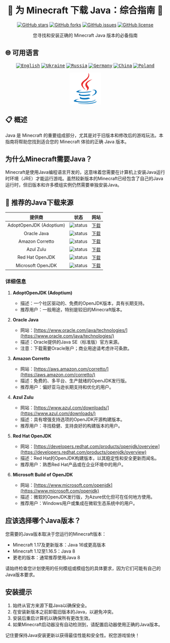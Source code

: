 <div align="center">

# 🌟 为 Minecraft 下载 Java：综合指南 🌟

[![GitHub stars](https://img.shields.io/github/stars/BANSAFAn/Java-On-Minecraft?style=social)](https://github.com/BANSAFAn/Java-On-Minecraft/stargazers)
[![GitHub forks](https://img.shields.io/github/forks/BANSAFAn/Java-On-Minecraft?style=social)](https://github.com/BANSAFAn/Java-On-Minecraft/network/members)
[![GitHub issues](https://img.shields.io/github/issues/BANSAFAn/Java-On-Minecraft)](https://github.com/BANSAFAn/Java-On-Minecraft/issues)
[![GitHub license](https://img.shields.io/github/license/BANSAFAn/Java-On-Minecraft)](https://github.com/BANSAFAn/Java-On-Minecraft/blob/main/LICENSE)

<p>您寻找和安装正确的 Minecraft Java 版本的必备指南</p>

</div>

## 🌐 可用语言

<div align="center">

<kbd>[<img title="English" alt="English" src="https://upload.wikimedia.org/wikipedia/commons/thumb/a/a5/Flag_of_the_United_Kingdom_%281-2%29.svg/1200px-Flag_of_the_United_Kingdom_%281-2%29.svg.png" width="22">](../README.md)</kbd>
<kbd>[<img title="Ukraine" alt="Ukraine" src="https://upload.wikimedia.org/wikipedia/commons/thumb/4/49/Flag_of_Ukraine.svg/1280px-Flag_of_Ukraine.svg.png" width="22">](README.ua.md)</kbd>
<kbd>[<img title="Russia" alt="Russia" src="https://upload.wikimedia.org/wikipedia/commons/thumb/f/f3/Flag_of_Russia.svg/1280px-Flag_of_Russia.svg.png" width="22">](README.ru.md)</kbd>
<kbd>[<img title="Germany" alt="Germany" src="https://upload.wikimedia.org/wikipedia/en/thumb/b/ba/Flag_of_Germany.svg/640px-Flag_of_Germany.svg.png" width="22">](README.de.md)</kbd>
<kbd>[<img title="China" alt="China" src="https://upload.wikimedia.org/wikipedia/commons/thumb/f/fa/Flag_of_the_People%27s_Republic_of_China.svg/800px-Flag_of_the_People%27s_Republic_of_China.svg.png" width="22">](README.zh.md)</kbd>
<kbd>[<img title="Poland" alt="Poland" src="https://upload.wikimedia.org/wikipedia/en/1/12/Flag_of_Poland.svg" width="22">](README.pl.md)</kbd>

</div>

<div align="center">
<img src="https://raw.githubusercontent.com/devicons/devicon/master/icons/java/java-original.svg" alt="java" width="100" height="100"/>
</div>

## 📋 概述

Java 是 Minecraft 的重要组成部分，尤其是对于旧版本和修改后的游戏玩法。本指南将帮助您找到适合您的 Minecraft 体验的正确 Java 版本。

## 为什么Minecraft需要Java？

Minecraft是使用Java编程语言开发的，这意味着您需要在计算机上安装Java运行时环境（JRE）才能运行游戏。虽然较新版本的Minecraft已经包含了自己的Java运行时，但旧版本和许多模组实例仍然需要单独安装Java。

## 🚀 推荐的Java下载来源

<div align="center">

| 提供商 | 状态 | 网站 |
|:--------:|:------:|:-------:|
| AdoptOpenJDK (Adoptium) | ![status](https://img.shields.io/badge/status-Available-brightgreen) | [下载](https://adoptium.net/) |
| Oracle Java | ![status](https://img.shields.io/badge/status-Available-brightgreen) | [下载](https://www.oracle.com/java/technologies/downloads/) |
| Amazon Corretto | ![status](https://img.shields.io/badge/status-Available-brightgreen) | [下载](https://aws.amazon.com/corretto/) |
| Azul Zulu | ![status](https://img.shields.io/badge/status-Available-brightgreen) | [下载](https://www.azul.com/downloads/?package=jdk) |
| Red Hat OpenJDK | ![status](https://img.shields.io/badge/status-Available-brightgreen) | [下载](https://developers.redhat.com/products/openjdk/download) |
| Microsoft OpenJDK | ![status](https://img.shields.io/badge/status-Available-brightgreen) | [下载](https://www.microsoft.com/openjdk) |

</div>

### 详细信息

1. **AdoptOpenJDK (Adoptium)**
   - 描述：一个社区驱动的、免费的OpenJDK版本，具有长期支持。
   - 推荐用户：一般用途，特别是较旧的Minecraft版本。

2. **Oracle Java**
   - 网站：[https://www.oracle.com/java/technologies/](https://www.oracle.com/java/technologies/)
   - 描述：Oracle提供的Java SE（标准版）官方来源。
   - 注意：下载需要Oracle账户；商业用途请考虑许可条款。

3. **Amazon Corretto**
   - 网站：[https://aws.amazon.com/corretto/](https://aws.amazon.com/corretto/)
   - 描述：免费的、多平台、生产就绪的OpenJDK发行版。
   - 推荐用户：偏好亚马逊长期支持和优化的用户。

4. **Azul Zulu**
   - 网站：[https://www.azul.com/downloads/](https://www.azul.com/downloads/)
   - 描述：具有增强支持选项的OpenJDK开源构建版本。
   - 推荐用户：寻找稳健、支持良好的构建版本的用户。

5. **Red Hat OpenJDK**
   - 网站：[https://developers.redhat.com/products/openjdk/overview](https://developers.redhat.com/products/openjdk/overview)
   - 描述：Red Hat的OpenJDK构建版本，以其稳定性和安全更新而闻名。
   - 推荐用户：熟悉Red Hat产品或在企业环境中的用户。

6. **Microsoft Build of OpenJDK**
   - 网站：[https://www.microsoft.com/openjdk](https://www.microsoft.com/openjdk)
   - 描述：微软的OpenJDK发行版，为Azure优化但可在任何地方使用。
   - 推荐用户：Windows用户或集成在微软生态系统中的用户。

## 应该选择哪个Java版本？

您需要的Java版本取决于您运行的Minecraft版本：
- Minecraft 1.17及更新版本：Java 16或更高版本
- Minecraft 1.12至1.16.5：Java 8
- 更老的版本：通常推荐使用Java 8

请始终检查您计划使用的任何模组或模组包的具体要求，因为它们可能有自己的Java版本要求。

## 安装提示

1. 始终从官方来源下载Java以确保安全。
2. 在安装新版本之前卸载旧版本的Java，以避免冲突。
3. 安装后重启计算机以确保所有更改生效。
4. 如果Minecraft启动器没有自动检测到，请配置启动器使用正确的Java版本。

记住要保持Java安装更新以获得最佳性能和安全性。祝您游戏愉快！